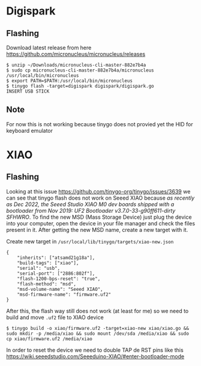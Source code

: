# Digispark

## Flashing

Download latest release from here https://github.com/micronucleus/micronucleus/releases

```console
$ unzip ~/Downloads/micronucleus-cli-master-882e7b4a
$ sudo cp micronucleus-cli-master-882e7b4a/micronucleus /usr/local/bin/micronucleus
$ export PATH=$PATH:/usr/local/bin/micronucleus
$ tinygo flash -target=digispark digispark/digispark.go
INSERT USB STICK
```

## Note

For now this is not working because tinygo does not provied yet the HID for keyboard emulator


# XIAO

## Flashing

Looking at this issue https://github.com/tinygo-org/tinygo/issues/3639 we can see that tinygo flash does not work on Seeed XIAO because _as recently as Dec 2022, the Seeed Studio XIAO M0 dev boards shipped with a bootloader from Nov 2019: UF2 Bootloader v3.7.0-33-g90ff611-dirty SFHWRO_.
To find the new MSD (Mass Storage Device) just plug the device into your computer, open the device in your file manager and check the files present in it.
After getting the new MSD name, create a new target with it.

Create new target in `/usr/local/lib/tinygo/targets/xiao-new.json`

```console
{
    "inherits": ["atsamd21g18a"],
    "build-tags": ["xiao"],
    "serial": "usb",
    "serial-port": ["2886:802f"],
    "flash-1200-bps-reset": "true",
    "flash-method": "msd",
    "msd-volume-name": "Seeed XIAO",
    "msd-firmware-name": "firmware.uf2"
}
```

After this, the flash way still does not work (at least for me) so we need to build and move `.uf2` file to XIAO device

```console
$ tinygo build -o xiao/firmware.uf2 -target=xiao-new xiao/xiao.go && sudo mkdir -p /media/xiao && sudo mount /dev/sda /media/xiao && sudo cp xiao/firmware.uf2 /media/xiao
```

In order to reset the device we need to double TAP de RST pins like this https://wiki.seeedstudio.com/Seeeduino-XIAO/#enter-bootloader-mode
